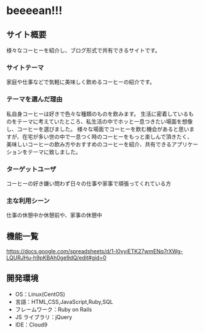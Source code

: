 # beeeean!!!

## サイト概要

様々なコーヒーを紹介し、ブログ形式で共有できるサイトです。

### サイトテーマ

家庭や仕事などで気軽に美味しく飲めるコーヒーの紹介です。

### テーマを選んだ理由

私自身コーヒーは好きで色々な種類のものを飲みます。
生活に密着しているものをテーマに考えていたところ、私生活の中でホッと一息つきたい場面を想像し、コーヒーを選びました。
様々な場面でコーヒーを飲む機会があると思いますが、在宅が多い世の中で一息つく時のコーヒーをもっと楽しんで頂きたく、
美味しいコーヒーの飲み方やおすすめのコーヒーを紹介、共有できるアプリケーションをテーマに致しました。

### ターゲットユーザ

コーヒーの好き嫌い問わず日々の仕事や家事で頑張ってくれている方

### 主な利用シーン

仕事の休憩中か休憩前や、家事の休憩中

## 機能一覧

https://docs.google.com/spreadsheets/d/1-l0yyiETK27wmENq7rXWg-LQURJHu-h9pKBAh0ge9dQ/edit#gid=0

## 開発環境

- OS：Linux(CentOS)
- 言語：HTML,CSS,JavaScript,Ruby,SQL
- フレームワーク：Ruby on Rails
- JS ライブラリ：jQuery
- IDE：Cloud9

